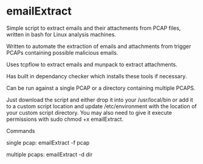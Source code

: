 # emailExtract
Simple script to extract emails and their attachments from PCAP files, written in bash for Linux analysis machines.

Written to automate the extraction of emails and attachments from trigger PCAPs containing possible malicious emails.

Uses tcpflow to extract emails and munpack to extract attachments.

Has built in dependancy checker which installs these tools if necessary.

Can be run against a single PCAP or a directory containing multiple PCAPS.

Just download the script and either drop it into your /usr/local/bin or add it to a custom script location and update /etc/environment with the location of your custom script directory. You may also need to give it execute permissions with sudo chmod +x emailExtract.

Commands

single pcap: emailExtract -f pcap

 multiple pcaps: emailExtract -d dir
